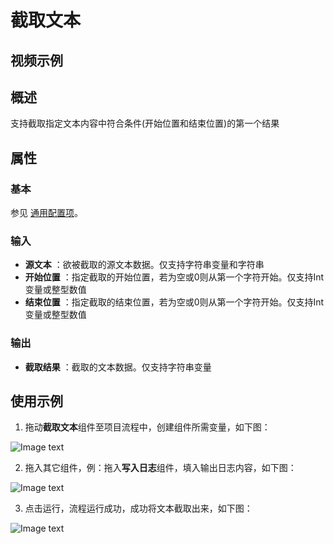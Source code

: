 # 截取文本

## 视频示例

## 概述

支持截取指定文本内容中符合条件(开始位置和结束位置)的第一个结果

## 属性

### 基本

参见 [通用配置项](../Appendix/CommonConfigurationItems.md)。

### 输入

- **源文本** ：欲被截取的源文本数据。仅支持字符串变量和字符串
- **开始位置** ：指定截取的开始位置，若为空或0则从第一个字符开始。仅支持Int变量或整型数值
- **结束位置** ：指定截取的结束位置，若为空或0则从第一个字符开始。仅支持Int变量或整型数值

### 输出

- **截取结果** ：截取的文本数据。仅支持字符串变量

## 使用示例

1. 拖动**截取文本**组件至项目流程中，创建组件所需变量，如下图：

![Image text](https://docimages.blob.core.chinacloudapi.cn/images/Activities/GetSubstringActivity2021010501.png)

2. 拖入其它组件，例：拖入**写入日志**组件，填入输出日志内容，如下图：

![Image text](https://docimages.blob.core.chinacloudapi.cn/images/Activities/GetSubstringActivity2021010502.png)

3. 点击运行，流程运行成功，成功将文本截取出来，如下图：

![Image text](https://docimages.blob.core.chinacloudapi.cn/images/Activities/GetSubstringActivity2021010503.png)